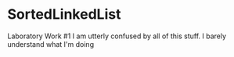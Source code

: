 # SortedLinkedList
Laboratory Work #1
I am utterly confused by all of this stuff. I barely understand what I'm doing

